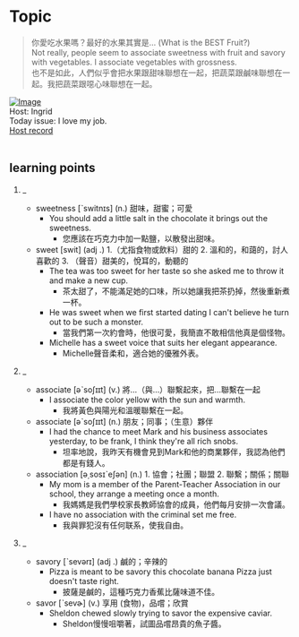# Topic

> 你愛吃水果嗎？最好的水果其實是... (What is the BEST Fruit?) <br>
> Not really, people seem to associate sweetness with fruit and savory with vegetables. I associate vegetables with grossness. <br>
> 也不是如此，人們似乎會把水果跟甜味聯想在一起，把蔬菜跟鹹味聯想在一起。我把蔬菜跟噁心味聯想在一起。 <br>

[![Image](https://cdn.voicetube.com/assets/thumbnails/XaKDp3ijSx0.jpg)](https://www.youtube.com/embed/XaKDp3ijSx0?rel=0&showinfo=0&cc_load_policy=0&controls=1&autoplay=1&iv_load_policy=3&playsinline=1&wmode=transparent&start=69&end=78&enablejsapi=1&origin=https://tw.voicetube.com&widgetid=1)<br>
Host: Ingrid
<br>Today issue: I love my job.
<br>
[Host record](https://cdn.voicetube.com/tmp/everyday_records/ingrid.wang_vt_50297/3657.mp3)
<br><br>
## learning points
1. _
	* sweetness [ˋswitnɪs] (n.) 甜味，甜蜜；可愛
		- You should add a little salt in the chocolate it brings out the sweetness.
			+ 您應該在巧克力中加一點鹽，以散發出甜味。
	* sweet [swit] (adj .) 1.（尤指食物或飲料）甜的 2. 溫和的，和藹的，討人喜歡的 3. （聲音）甜美的，悅耳的，動聽的
		- The tea was too sweet for her taste so she asked me to throw it and make a new cup.
			+ 茶太甜了，不能滿足她的口味，所以她讓我把茶扔掉，然後重新煮一杯。
		- He was sweet when we first started dating I can't believe he turn out to be such a monster.
			+ 當我們第一次約會時，他很可愛，我簡直不敢相信他真是個怪物。
		- Michelle has a sweet voice that suits her elegant appearance.
			+ Michelle聲音柔和，適合她的優雅外表。

2. _
	* associate  [əˋsoʃɪɪt] (v.) 將…（與…）聯繫起來，把…聯繫在一起
		- I associate the color yellow with the sun and warmth.
			+ 我將黃色與陽光和溫暖聯繫在一起。
	* associate  [əˋsoʃɪɪt] (n.) 朋友；同事；（生意）夥伴
		- I had the chance to meet Mark and his business associates yesterday, to be frank, I think they're all rich snobs.
			+ 坦率地說，我昨天有機會見到Mark和他的商業夥伴，我認為他們都是有錢人。
	* association [ə͵sosɪˋeʃən] (n.) 1. 協會；社團；聯盟 2. 聯繫；關係；關聯
		- My mom is a member of the Parent-Teacher Association in our school, they arrange a meeting once a month.
			+ 我媽媽是我們學校家長教師協會的成員，他們每月安排一次會議。
		- I have no association with the criminal set me free.
			+ 我與罪犯沒有任何联系，使我自由。

3. _
	* savory [ˋsevərɪ] (adj .) 鹹的；辛辣的
		- Pizza is meant to be savory this chocolate banana Pizza just doesn't taste right.
			+ 披薩是鹹的，這種巧克力香蕉比薩味道不佳。
	* savor [ˋsevɚ] (v.) 享用 (食物)，品嚐；欣賞
		- Sheldon chewed slowly trying to savor the expensive caviar.
			+ Sheldon慢慢咀嚼著，試圖品嚐昂貴的魚子醬。
